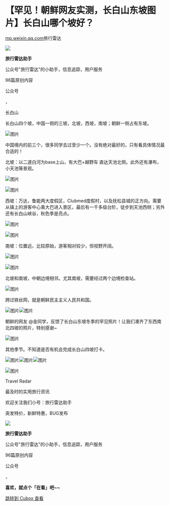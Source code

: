 【罕见！朝鲜网友实测，长白山东坡图片】长白山哪个坡好？
===========================

[mp.weixin.qq.com](http://mp.weixin.qq.com/s?__biz=MzA3NDQzMjQxOA==&mid=2650543389&idx=4&sn=199c7a54ea7d4abfd2167900f9a563d1&chksm=87775fd0b000d6c636ed0c6f2be4dfa8042c3cfe7e43fd48615a73f2043acda004bc8e2a7d32&mpshare=1&scene=1&srcid=0124ov3JXjsrlsLi3EI7fYE6&sharer_sharetime=1674578177855&sharer_shareid=c58007142b3c8dd4da3163f5c61d6b7b#rd)旅行雷达


![](https://cubox.pro/c/filters:no_upscale()?imageUrl=https%3A%2F%2Fmmbiz.qpic.cn%2Fmmbiz_png%2FLpQKbdRtTErMo0vBic734zPUpUk8bkQSqibEJRpqsBKWelorIPeyjBvXA6dFbqVR7RZ5NgzJ3UldVWqY3tXM5NWQ%2F0%3Fwx_fmt%3Dpng)

**旅行雷达助手**

公众号"旅行雷达"的小助手，信息追踪，用户服务

96篇原创内容

公众号

，

长白山  

长白山四个坡，中国一侧的三坡，北坡，西坡，南坡；朝鲜一侧占有东坡。

![图片](https://image.cubox.pro/article/2023012502181134765/60962.jpg?imageMogr2/quality/90/ignore-error/1)

中国境内的前三个，很多同学去过至少一个。没有绝对最好的，只有看具体情况最合适的！

北坡：以二道白河为base上山，有大巴+越野车 直达天池北侧。此外还有瀑布，小天池等景观。  

![图片](https://image.cubox.pro/article/2023012502181163131/57321.jpg?imageMogr2/quality/90/ignore-error/1)

![图片](https://image.cubox.pro/article/2023012502181124126/78129.jpg?imageMogr2/quality/90/ignore-error/1)

西坡：万达，鲁能两大度假区，Clubmed度假村，以及抚松县城的正方向。需要从镇上的游客中心乘大巴进入景区，最后有一千多级台阶，徒步到天池西侧；另外还有长白山峡谷，秋色季是亮点。

![图片](https://image.cubox.pro/article/2023012502181186422/34909.jpg?imageMogr2/quality/90/ignore-error/1)

![图片](https://image.cubox.pro/article/2023012502181161470/61309.jpg?imageMogr2/quality/90/ignore-error/1)

南坡：位置远，比较原始，游客相对较少，但视野开阔。

![图片](https://image.cubox.pro/article/2023012502181124033/41654.jpg?imageMogr2/quality/90/ignore-error/1)

![图片](https://image.cubox.pro/article/2023012502181145927/55200.jpg?imageMogr2/quality/90/ignore-error/1)

北坡和南坡，中朝边境相邻。尤其南坡，需要经过两个边境检查站。  

![图片](https://image.cubox.pro/article/2023012502181117826/34003.jpg?imageMogr2/quality/90/ignore-error/1)

跨过铁丝网，就是朝鲜民主主义人民共和国。

![图片](https://image.cubox.pro/article/2023012502181175280/83648.jpg?imageMogr2/quality/90/ignore-error/1)![图片](https://image.cubox.pro/article/2023012502181116786/26942.jpg?imageMogr2/quality/90/ignore-error/1)

朝鲜的网友 @金同学，反馈了长白山东坡冬季的罕见照片！让我们凑齐了东西南北四坡的照片，特别感谢\~  

![图片](https://image.cubox.pro/article/2023012502181187567/11934.jpg?imageMogr2/quality/90/ignore-error/1)

其他季节。不知道是否有机会完成长白山四坡打卡。  

![图片](https://image.cubox.pro/article/2023012502181115913/77973.jpg?imageMogr2/quality/90/ignore-error/1)![图片](https://image.cubox.pro/article/2023012502181125021/94457.jpg?imageMogr2/quality/90/ignore-error/1)![图片](https://image.cubox.pro/article/2023012502181142755/26241.jpg?imageMogr2/quality/90/ignore-error/1)

![图片](https://image.cubox.pro/article/2022091613570836176/34119.jpg?imageMogr2/quality/90/ignore-error/1)  


Travel Radar   


最及时的实用旅行资讯

欢迎关注我们小号：旅行雷达助手

突发特价，新鲜特惠，BUG发布

![](https://cubox.pro/c/filters:no_upscale()?imageUrl=https%3A%2F%2Fmmbiz.qpic.cn%2Fmmbiz_png%2FLpQKbdRtTErMo0vBic734zPUpUk8bkQSqibEJRpqsBKWelorIPeyjBvXA6dFbqVR7RZ5NgzJ3UldVWqY3tXM5NWQ%2F0%3Fwx_fmt%3Dpng)

**旅行雷达助手**

公众号"旅行雷达"的小助手，信息追踪，用户服务

96篇原创内容

公众号

，

**喜欢，就点个「在看」吧\~\~**

[跳转到 Cubox 查看](https://cubox.pro/my/card?id=7017601684251610776)
